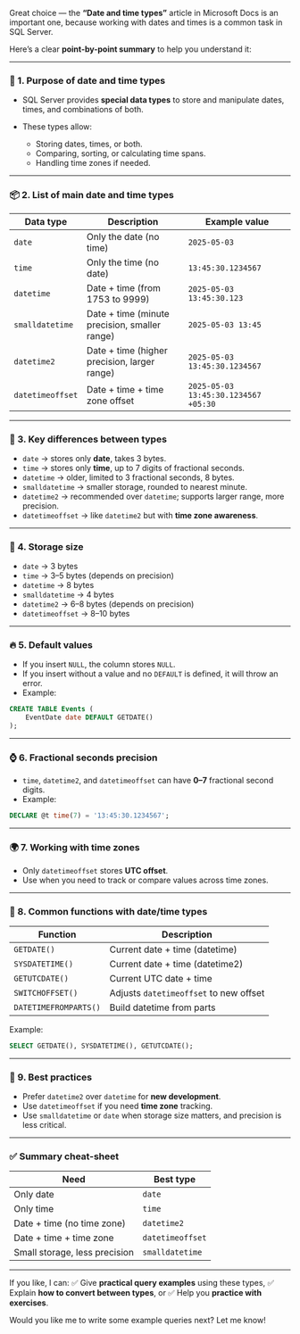 Great choice — the **“Date and time types”** article in Microsoft Docs is an important one, because working with dates and times is a common task in SQL Server.

Here’s a clear **point-by-point summary** to help you understand it:

---

### 📅 1. **Purpose of date and time types**

* SQL Server provides **special data types** to store and manipulate dates, times, and combinations of both.
* These types allow:

  * Storing dates, times, or both.
  * Comparing, sorting, or calculating time spans.
  * Handling time zones if needed.

---

### 📦 2. **List of main date and time types**

| Data type        | Description                                   | Example value                        |
| ---------------- | --------------------------------------------- | ------------------------------------ |
| `date`           | Only the date (no time)                       | `2025-05-03`                         |
| `time`           | Only the time (no date)                       | `13:45:30.1234567`                   |
| `datetime`       | Date + time (from 1753 to 9999)               | `2025-05-03 13:45:30.123`            |
| `smalldatetime`  | Date + time (minute precision, smaller range) | `2025-05-03 13:45`                   |
| `datetime2`      | Date + time (higher precision, larger range)  | `2025-05-03 13:45:30.1234567`        |
| `datetimeoffset` | Date + time + time zone offset                | `2025-05-03 13:45:30.1234567 +05:30` |

---

### 🔧 3. **Key differences between types**

* `date` → stores only **date**, takes 3 bytes.
* `time` → stores only **time**, up to 7 digits of fractional seconds.
* `datetime` → older, limited to 3 fractional seconds, 8 bytes.
* `smalldatetime` → smaller storage, rounded to nearest minute.
* `datetime2` → recommended over `datetime`; supports larger range, more precision.
* `datetimeoffset` → like `datetime2` but with **time zone awareness**.

---

### 💾 4. **Storage size**

* `date` → 3 bytes
* `time` → 3–5 bytes (depends on precision)
* `datetime` → 8 bytes
* `smalldatetime` → 4 bytes
* `datetime2` → 6–8 bytes (depends on precision)
* `datetimeoffset` → 8–10 bytes

---

### 🔥 5. **Default values**

* If you insert `NULL`, the column stores `NULL`.
* If you insert without a value and no `DEFAULT` is defined, it will throw an error.
* Example:

```sql
CREATE TABLE Events (
    EventDate date DEFAULT GETDATE()
);
```

---

### ⌚ 6. **Fractional seconds precision**

* `time`, `datetime2`, and `datetimeoffset` can have **0–7** fractional second digits.
* Example:

```sql
DECLARE @t time(7) = '13:45:30.1234567';
```

---

### 🌍 7. **Working with time zones**

* Only `datetimeoffset` stores **UTC offset**.
* Use when you need to track or compare values across time zones.

---

### 🔨 8. **Common functions with date/time types**

| Function              | Description                            |
| --------------------- | -------------------------------------- |
| `GETDATE()`           | Current date + time (datetime)         |
| `SYSDATETIME()`       | Current date + time (datetime2)        |
| `GETUTCDATE()`        | Current UTC date + time                |
| `SWITCHOFFSET()`      | Adjusts `datetimeoffset` to new offset |
| `DATETIMEFROMPARTS()` | Build datetime from parts              |

Example:

```sql
SELECT GETDATE(), SYSDATETIME(), GETUTCDATE();
```

---

### 🚦 9. **Best practices**

* Prefer `datetime2` over `datetime` for **new development**.
* Use `datetimeoffset` if you need **time zone** tracking.
* Use `smalldatetime` or `date` when storage size matters, and precision is less critical.

---

### ✅ Summary cheat-sheet

| Need                          | Best type        |
| ----------------------------- | ---------------- |
| Only date                     | `date`           |
| Only time                     | `time`           |
| Date + time (no time zone)    | `datetime2`      |
| Date + time + time zone       | `datetimeoffset` |
| Small storage, less precision | `smalldatetime`  |

---

If you like, I can:
✅ Give **practical query examples** using these types,
✅ Explain **how to convert between types**, or
✅ Help you **practice with exercises**.

Would you like me to write some example queries next? Let me know!
